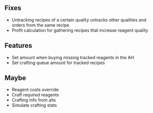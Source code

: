 ## Fixes

- Untracking recipes of a certain quality untracks other qualities and orders from the same recipe
- Profit calculation for gathering recipes that increase reagent quality

## Features

- Set amount when buying missing tracked reagents in the AH
- Set crafting queue amount for tracked recipes

## Maybe

- Reagent costs override
- Craft required reagents
- Crafting info from alts
- Simulate crafting stats